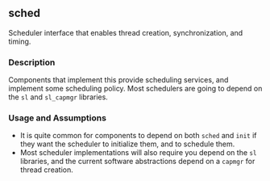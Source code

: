 ## sched

Scheduler interface that enables thread creation, synchronization, and timing.

### Description

Components that implement this provide scheduling services, and implement some scheduling policy.
Most schedulers are going to depend on the `sl` and `sl_capmgr` libraries.

### Usage and Assumptions

- It is quite common for components to depend on both `sched` and `init` if they want the scheduler to initialize them, and to schedule them.
- Most scheduler implementations will also require you depend on the `sl` libraries, and the current software abstractions depend on a `capmgr` for thread creation.
